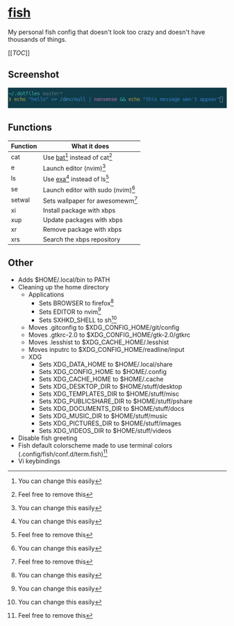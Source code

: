 # [fish](https://fishshell.com)
My personal fish config that doesn't look too crazy and doesn't have thousands of things.

[[_TOC_]]

## Screenshot
![fish shell](../../images/fish.png)

## Functions
|Function|What it does                                                    |
|--------|----------------------------------------------------------------|
|cat     |Use [bat](https://github.com/sharkdp/bat)[^1] instead of cat[^2]|
|e       |Launch editor (nvim)[^1]                                        |
|ls      |Use [exa](https://github.com/Peltoche/lsd)[^1] instead of ls[^2]|
|se      |Launch editor with sudo (nvim)[^1]                              |
|setwal  |Sets wallpaper for awesomewm[^2]                                |
|xi      |Install package with xbps                                       |
|xup     |Update packages with xbps                                       |
|xr      |Remove package with xbps                                        |
|xrs     |Search the xbps repository                                      |

## Other
- Adds $HOME/.local/bin to PATH
- Cleaning up the home directory
  - Applications
    - Sets BROWSER to firefox[^1]
    - Sets EDITOR to nvim[^1]
    - Sets SXHKD\_SHELL to sh[^1]
  - Moves .gitconfig to $XDG\_CONFIG\_HOME/git/config
  - Moves .gtkrc-2.0 to $XDG\_CONFIG\_HOME/gtk-2.0/gtkrc
  - Moves .lesshist to $XDG\_CACHE\_HOME/.lesshist
  - Moves inputrc to $XDG\_CONFIG\_HOME/readline/input
  - XDG
    - Sets XDG\_DATA\_HOME to $HOME/.local/share
    - Sets XDG\_CONFIG\_HOME to $HOME/.config
    - Sets XDG\_CACHE\_HOME to $HOME/.cache
    - Sets XDG\_DESKTOP\_DIR to $HOME/stuff/desktop
    - Sets XDG\_TEMPLATES\_DIR to $HOME/stuff/misc
    - Sets XDG\_PUBLICSHARE\_DIR to $HOME/stuff/pshare
    - Sets XDG\_DOCUMENTS\_DIR to $HOME/stuff/docs
    - Sets XDG\_MUSIC\_DIR to $HOME/stuff/music
    - Sets XDG\_PICTURES\_DIR to $HOME/stuff/images
    - Sets XDG\_VIDEOS\_DIR to $HOME/stuff/videos 
- Disable fish greeting
- Fish default colorscheme made to use terminal colors (.config/fish/conf.d/term.fish)[^2]
- Vi keybindings

[^1]: You can change this easily
[^2]: Feel free to remove this
